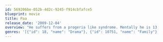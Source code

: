```yaml
---
id: 569206be-052b-4d2c-9245-f914cbfafce5
blueprint: movie
title: Paa
release_date: '2009-12-04'
overview: "He suffers from a progeria like syndrome. Mentally he is 13 but physically he looks 5 times older. In spite of his condition, Auro is a very happy boy. He lives with his mother Vidya, who is a gynaecologist. Amol is young, progressive politician. He is a man with a mission. Auro is Amol's son. Paa is a 'rare' story about a father-son, son-father relationship."
genres: '[{"id": 18, "name": "Drama"}, {"id": 10751, "name": "Family"}, {"id": 10769, "name": "Foreign"}]'
---
```

